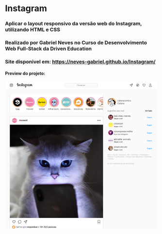 # Instagram

### Aplicar o layout responsivo da versão web do Instagram, utilizando HTML e CSS
 
### Realizado por Gabriel Neves no Curso de Desenvolvimento Web Full-Stack da Driven Education

### Site disponivel em: https://neves-gabriel.github.io/Instagram/

#### Preview do projeto:
![Preview do projeto](img/preview.png)
